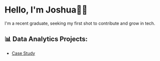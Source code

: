 # Hello, I'm Joshua👋🏽
I'm a recent graduate, seeking my first shot to contribute and grow in tech.

## 📊 Data Analytics Projects:
- [Case Study](RLink)
